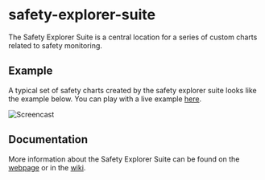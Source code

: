 # safety-explorer-suite
The Safety Explorer Suite is a central location for a series of custom charts related to safety monitoring.

## Example
A typical set of safety charts created by the safety explorer suite looks like the example below. You can play with a live example [here](https://rhoinc.github.io/safety-explorer-suite/test-page).

![Screencast](https://rhoinc.github.io/safety-explorer-suite/img/safety-explorer-suite-screencast.gif)

## Documentation
More information about the Safety Explorer Suite can be found on the [webpage](https://rhoinc.github.io/safety-explorer-suite/) or in the [wiki](https://github.com/RhoInc/safety-explorer-suite/wiki).

